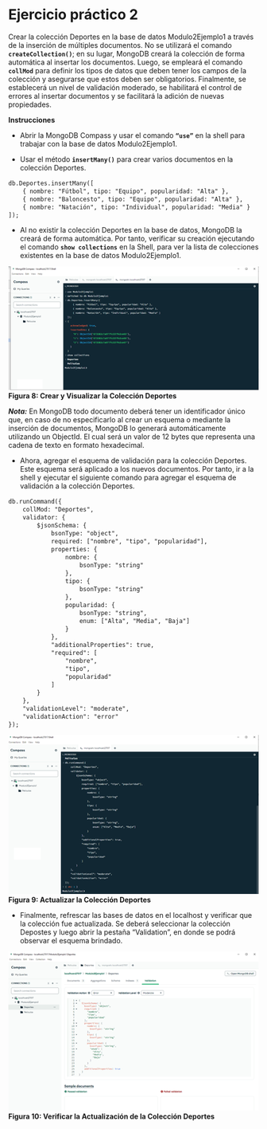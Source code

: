 # Ejercicio práctico 2

Crear la colección Deportes en la base de datos Modulo2Ejemplo1 a través de la inserción de múltiples documentos. No se utilizará el comando **`createCollection()`**; en su lugar, MongoDB creará la colección de forma automática al insertar los documentos. Luego, se empleará el comando **`collMod`** para definir los tipos de datos que deben tener los campos de la colección y asegurarse que estos deben ser obligatorios. Finalmente, se establecerá un nivel de validación moderado, se habilitará el control de errores al insertar documentos y se facilitará la adición de nuevas propiedades.

**Instrucciones**

- Abrir la MongoDB Compass y usar el comando **`“use”`** en la shell para trabajar con la base de datos Modulo2Ejemplo1.

- Usar el método **`insertMany()`** para crear varios documentos en la colección Deportes.

```
db.Deportes.insertMany([
    { nombre: "Fútbol", tipo: "Equipo", popularidad: "Alta" },
    { nombre: "Baloncesto", tipo: "Equipo", popularidad: "Alta" },
    { nombre: "Natación", tipo: "Individual", popularidad: "Media" }
]);
```

- Al no existir la colección Deportes en la base de datos, MongoDB la creará de forma automática. Por tanto, verificar su creación ejecutando el comando **`show collections`** en la Shell, para ver la lista de colecciones existentes en la base de datos Modulo2Ejemplo1.

![Crear y ver Colección Deportes](../../imgs/showCollections.png)
**Figura 8: Crear y Visualizar la Colección Deportes**

**_Nota:_** En MongoDB todo documento deberá tener un identificador único que, en caso de no especificarlo al crear un esquema o mediante la inserción de documentos, MongoDB lo generará automáticamente utilizando un ObjectId. El cual será un valor de 12 bytes que representa una cadena de texto en formato hexadecimal.

- Ahora, agregar el esquema de validación para la colección Deportes. Este esquema será aplicado a los nuevos documentos. Por tanto, ir a la shell y ejecutar el siguiente comando para agregar el esquema de validación a la colección Deportes.

```
db.runCommand({
    collMod: "Deportes",
    validator: {
        $jsonSchema: {
            bsonType: "object",
            required: ["nombre", "tipo", "popularidad"],
            properties: {
                nombre: {
                    bsonType: "string"
                },
                tipo: {
                    bsonType: "string"
                },
                popularidad: {
                    bsonType: "string",
                    enum: ["Alta", "Media", "Baja"]
                }
            },
            "additionalProperties": true,
            "required": [
                "nombre",
                "tipo",
                "popularidad"
            ]
        }
    },
    "validationLevel": "moderate",
    "validationAction": "error"
});
```

![Actualizar Colección Deportes](../../imgs/actualizarColeccion.png)
**Figura 9: Actualizar la Colección Deportes**

- Finalmente, refrescar las bases de datos en el localhost y verificar que la colección fue actualizada. Se deberá seleccionar la colección Depostes y luego abrir la pestaña “Validation”, en donde se podrá observar el esquema brindado.

![Verificar Actualización de Colección Deportes](../../imgs/verificarActualizacion.png)
**Figura 10: Verificar la Actualización de la Colección Deportes**
